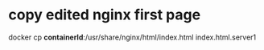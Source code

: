 # copy edited nginx first page
docker cp **containerId**:/usr/share/nginx/html/index.html index.html.server1  
